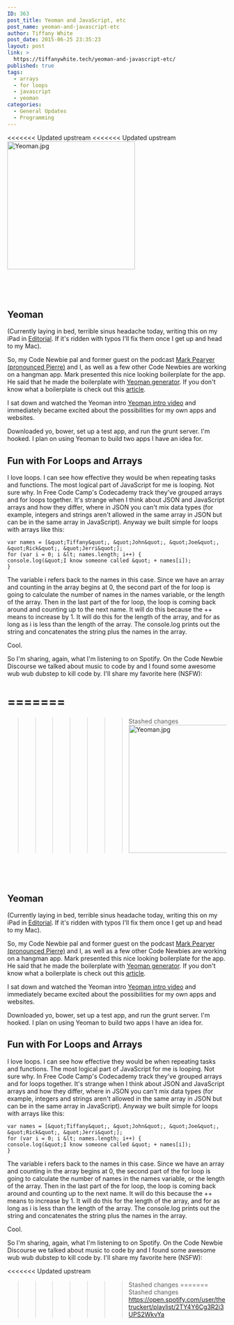 ```yaml
---
ID: 363
post_title: Yeoman and JavaScript, etc
post_name: yeoman-and-javascript-etc
author: Tiffany White
post_date: 2015-06-25 23:35:23
layout: post
link: >
  https://tiffanywhite.tech/yeoman-and-javascript-etc/
published: true
tags:
  - arrays
  - for loops
  - javascript
  - yeoman
categories:
  - General Updates
  - Programming
---
```

<<<<<<< Updated upstream
<<<<<<< Updated upstream
<a href="http://helloburgh.me/wp-content/uploads/2015/06/Yeoman.jpg"><img class="  wp-image-365 aligncenter" src="http://helloburgh.me/wp-content/uploads/2015/06/Yeoman.jpg" alt="Yeoman.jpg" width="293" height="293" /></a>

&nbsp;

&nbsp;

## Yeoman

(Currently laying in bed, terrible sinus headache today, writing this on my iPad in [Editorial](https://appsto.re/us/UqWkO.i). If it's ridden with typos I'll fix them once I get up and head to my Mac).

So, my Code Newbie pal and former guest on the podcast [Mark Pearyer (pronounced Pierre)](https://twitter.com/marcusp619) and I, as well as a few other Code Newbies are working on a hangman app. Mark presented this nice looking boilerplate for the app. He said that he made the boilerplate with [Yeoman generator](http://yeoman.io/). If you don't know what a boilerplate is check out this [article](https://en.m.wikipedia.org/wiki/Boilerplate_code).

I sat down and watched the Yeoman intro [Yeoman intro video](https://youtube.com/watch?v=gKiaLSJW5xI) and immediately became excited about the possibilities for my own apps and websites.

Downloaded yo, bower, set up a test app, and run the grunt server. I'm hooked. I plan on using Yeoman to build two apps I have an idea for.

## Fun with For Loops and Arrays

I love loops. I can see how effective they would be when repeating tasks and functions. The most logical part of JavaScript for me is looping. Not sure why. In Free Code Camp's Codecademy track they've grouped arrays and for loops together. It's strange when I think about JSON and JavaScript arrays and how they differ, where in JSON you can't mix data types (for example, integers and strings aren't allowed in the same array in JSON but can be in the same array in JavaScript). Anyway we built simple for loops with arrays like this:

~~~~
var names = [&quot;Tiffany&quot;, &quot;John&quot;, &quot;Joe&quot;, &quot;Rick&quot;, &quot;Jerri&quot;];
for (var i = 0; i &lt; names.length; i++) {
console.log(&quot;I know someone called &quot; + names[i]);
}
~~~~

The variable i refers back to the names in this case. Since we have an array and counting in the array begins at 0, the second part of the for loop is going to calculate the number of names in the names variable, or the length of the array. Then in the last part of the for loop, the loop is coming back around and counting up to the next name. It will do this because the ++ means to increase by 1. It will do this for the length of the array, and for as long as i is less than the length of the array. The console.log prints out the string and concatenates the string plus the names in the array.

Cool.

So I'm sharing, again, what I'm listening to on Spotify. On the Code Newbie Discourse we talked about music to code by and I found some awesome wub wub dubstep to kill code by. I'll share my favorite here (NSFW):

=======
=======
>>>>>>> Stashed changes
<a href="http://helloburgh.me/wp-content/uploads/2015/06/Yeoman.jpg"><img class="  wp-image-365 aligncenter" src="http://helloburgh.me/wp-content/uploads/2015/06/Yeoman.jpg" alt="Yeoman.jpg" width="293" height="293" /></a>

&nbsp;

&nbsp;

## Yeoman

(Currently laying in bed, terrible sinus headache today, writing this on my iPad in [Editorial](https://appsto.re/us/UqWkO.i). If it's ridden with typos I'll fix them once I get up and head to my Mac).

So, my Code Newbie pal and former guest on the podcast [Mark Pearyer (pronounced Pierre)](https://twitter.com/marcusp619) and I, as well as a few other Code Newbies are working on a hangman app. Mark presented this nice looking boilerplate for the app. He said that he made the boilerplate with [Yeoman generator](http://yeoman.io/). If you don't know what a boilerplate is check out this [article](https://en.m.wikipedia.org/wiki/Boilerplate_code).

I sat down and watched the Yeoman intro [Yeoman intro video](https://youtube.com/watch?v=gKiaLSJW5xI) and immediately became excited about the possibilities for my own apps and websites.

Downloaded yo, bower, set up a test app, and run the grunt server. I'm hooked. I plan on using Yeoman to build two apps I have an idea for.

## Fun with For Loops and Arrays

I love loops. I can see how effective they would be when repeating tasks and functions. The most logical part of JavaScript for me is looping. Not sure why. In Free Code Camp's Codecademy track they've grouped arrays and for loops together. It's strange when I think about JSON and JavaScript arrays and how they differ, where in JSON you can't mix data types (for example, integers and strings aren't allowed in the same array in JSON but can be in the same array in JavaScript). Anyway we built simple for loops with arrays like this:

~~~~
var names = [&quot;Tiffany&quot;, &quot;John&quot;, &quot;Joe&quot;, &quot;Rick&quot;, &quot;Jerri&quot;];
for (var i = 0; i &lt; names.length; i++) {
console.log(&quot;I know someone called &quot; + names[i]);
}
~~~~

The variable i refers back to the names in this case. Since we have an array and counting in the array begins at 0, the second part of the for loop is going to calculate the number of names in the names variable, or the length of the array. Then in the last part of the for loop, the loop is coming back around and counting up to the next name. It will do this because the ++ means to increase by 1. It will do this for the length of the array, and for as long as i is less than the length of the array. The console.log prints out the string and concatenates the string plus the names in the array.

Cool.

So I'm sharing, again, what I'm listening to on Spotify. On the Code Newbie Discourse we talked about music to code by and I found some awesome wub wub dubstep to kill code by. I'll share my favorite here (NSFW):

<<<<<<< Updated upstream
>>>>>>> Stashed changes
=======
>>>>>>> Stashed changes
https://open.spotify.com/user/thetruckert/playlist/2TY4Y6Cg3R2i3UPS2WkvYa